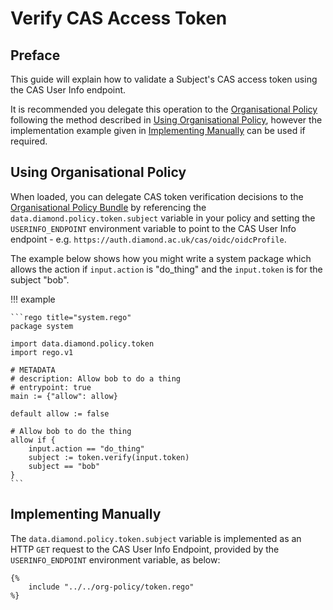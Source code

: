 # Verify CAS Access Token

## Preface

This guide will explain how to validate a Subject's CAS access token using the CAS User Info endpoint.

It is recommended you delegate this operation to the [Organisational Policy](../references/organisational-policy.md) following the method described in [Using Organisational Policy](#using-organisational-policy), however the implementation example given in [Implementing Manually](#implementing-manually) can be used if required.

## Using Organisational Policy

When loaded, you can delegate CAS token verification decisions to the [Organisational Policy Bundle](../references/organisational-policy.md) by referencing the `data.diamond.policy.token.subject` variable in your policy and setting the `USERINFO_ENDPOINT` environment variable to point to the CAS User Info endpoint - e.g. `https://auth.diamond.ac.uk/cas/oidc/oidcProfile`.

The example below shows how you might write a system package which allows the action if `input.action` is "do_thing" and the `input.token` is for the subject "bob".

!!! example

    ```rego title="system.rego"
    package system

    import data.diamond.policy.token
    import rego.v1

    # METADATA
    # description: Allow bob to do a thing
    # entrypoint: true
    main := {"allow": allow}

    default allow := false

    # Allow bob to do the thing
    allow if {
        input.action == "do_thing"
        subject := token.verify(input.token)
        subject == "bob"
    }
    ```


## Implementing Manually

The `data.diamond.policy.token.subject` variable is implemented as an HTTP `GET` request to the CAS User Info Endpoint, provided by the `USERINFO_ENDPOINT` environment variable, as below:

```rego
{%
    include "../../org-policy/token.rego"
%}
```
